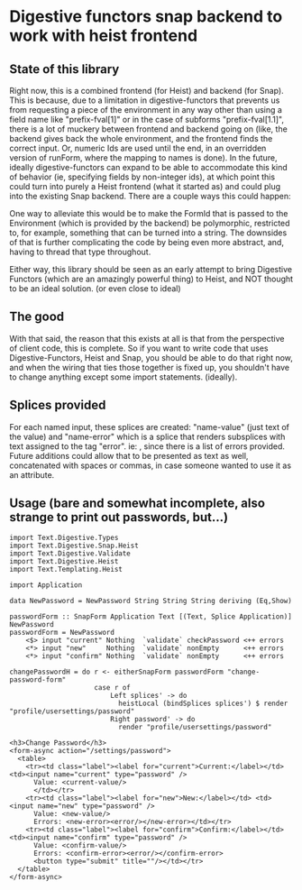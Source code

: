 # Digestive functors snap backend to work with heist frontend



## State of this library

Right now, this is a combined frontend (for Heist) and backend (for Snap). This is because, due to a limitation in digestive-functors that prevents us from requesting a piece of the environment in any way other than using a field name like "prefix-fval[1]" or in the case of subforms "prefix-fval[1.1]", there is a lot of muckery between frontend and backend going on (like, the backend gives back the whole environment, and the frontend finds the correct input. Or, numeric Ids are used until the end, in an overridden version of runForm, where the mapping to names is done). In the future, ideally digestive-functors can expand to be able to accommodate this kind of behavior (ie, specifying fields by non-integer ids), at which point this could turn into purely a Heist frontend (what it started as) and could plug into the existing Snap backend. There are a couple ways this could happen:

One way to alleviate this would be to make the FormId that is passed to the Environment (which is provided by the backend) be polymorphic, restricted to, for example, something that can be turned into a string. The downsides of that is further complicating the code by being even more abstract, and, having to thread that type throughout.

Either way, this library should be seen as an early attempt to bring Digestive Functors (which are an amazingly powerful thing) to Heist, and NOT thought to be an ideal solution. (or even close to ideal)

## The good

With that said, the reason that this exists at all is that from the perspective of client code, this is complete. So if you want to write code that uses Digestive-Functors, Heist and Snap, you should be able to do that right now, and when the wiring that ties those together is fixed up, you shouldn't have to change anything except some import statements. (ideally).

## Splices provided

For each named input, these splices are created: "name-value" (just text of the value) and "name-error" which is a splice that renders subsplices with text assigned to the tag "error". ie: <name-error><error/></name-error>, since there is a list of errors provided. Future additions could allow that to be presented as text as well, concatenated with spaces or commas, in case someone wanted to use it as an attribute.

## Usage (bare and somewhat incomplete, also strange to print out passwords, but...)
    import Text.Digestive.Types
    import Text.Digestive.Snap.Heist
    import Text.Digestive.Validate
    import Text.Digestive.Heist
    import Text.Templating.Heist
    
    import Application
    
    data NewPassword = NewPassword String String String deriving (Eq,Show)
    
    passwordForm :: SnapForm Application Text [(Text, Splice Application)] NewPassword
    passwordForm = NewPassword
        <$> input "current" Nothing  `validate` checkPassword <++ errors
        <*> input "new"     Nothing  `validate` nonEmpty      <++ errors
        <*> input "confirm" Nothing  `validate` nonEmpty      <++ errors
        
    changePasswordH = do r <- eitherSnapForm passwordForm "change-password-form"
                         case r of
                             Left splices' -> do
                               heistLocal (bindSplices splices') $ render "profile/usersettings/password"
                             Right password' -> do
                               render "profile/usersettings/password"

    <h3>Change Password</h3>
    <form-async action="/settings/password">
      <table>
        <tr><td class="label"><label for="current">Current:</label></td> <td><input name="current" type="password" />
          Value: <current-value/>
          </td></tr>
        <tr><td class="label"><label for="new">New:</label></td> <td><input name="new" type="password" />
          Value: <new-value/>
          Errors: <new-error><error/></new-error></td></tr>
        <tr><td class="label"><label for="confirm">Confirm:</label></td> <td><input name="confirm" type="password" />
          Value: <confirm-value/>
          Errors: <confirm-error><error/></confirm-error>
          <button type="submit" title=""/></td></tr>
      </table>
    </form-async>

